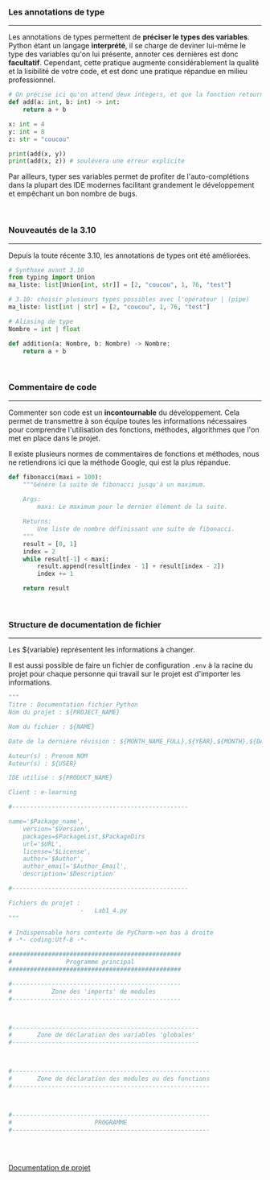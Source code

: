 ### Les annotations de type
---

Les annotations de types permettent de **préciser le types des variables**. Python étant un langage **interprété**, il se charge de deviner lui-même le type des variables qu'on lui présente, annoter ces dernières est donc **facultatif**. Cependant, cette pratique augmente considérablement la qualité et la lisibilité de votre code, et est donc une pratique répandue en milieu professionnel.

```python
# On précise ici qu'on attend deux integers, et que la fonction retourne un integer
def add(a: int, b: int) -> int:
	return a + b

x: int = 4
y: int = 8
z: str = "coucou"

print(add(x, y))
print(add(x, z)) # soulévera une erreur explicite
```

Par ailleurs, typer ses variables permet de profiter de l'auto-complétions dans la plupart des IDE modernes facilitant grandement le développement et empêchant un bon nombre de bugs.

<br>

### Nouveautés de la 3.10
---

Depuis la toute récente 3.10, les annotations de types ont été améliorées.

```python
# Synthaxe avant 3.10
from typing import Union
ma_liste: list[Union[int, str]] = [2, "coucou", 1, 76, "test"]

# 3.10: choisir plusieurs types possibles avec l'opérateur | (pipe)
ma_liste: list[int | str] = [2, "coucou", 1, 76, "test"]

# Aliasing de type
Nombre = int | float 

def addition(a: Nombre, b: Nombre) -> Nombre: 
	return a + b
```

<br>

### Commentaire de code
---

Commenter son code est un **incontournable** du développement. Cela permet de transmettre à son équipe toutes les informations nécessaires pour comprendre l'utilisation des fonctions, méthodes, algorithmes que l'on met en place dans le projet.

Il existe plusieurs normes de commentaires de fonctions et méthodes, nous ne retiendrons ici que la méthode Google, qui est la plus répandue.

```python
def fibonacci(maxi = 100):
	"""Génère la suite de fibonacci jusqu'à un maximum.
	
	Args:
		maxi: Le maximum pour le dernier élément de la suite.

	Returns:
		Une liste de nombre définissant une suite de fibonacci.
	"""
	result = [0, 1]
	index = 2
	while result[-1] < maxi:
		result.append(result[index - 1] + result[index - 2])
		index += 1

	return result
```

<br>

### Structure de documentation de fichier
---

Les ${variable} représentent les informations à changer.

Il est aussi possible de faire un fichier de configuration `.env` à la racine du projet pour chaque personne qui travail sur le projet est d'importer les informations.

```python
"""
Titre : Documentation fichier Python
Nom du projet : ${PROJECT_NAME}

Nom du fichier : ${NAME}

Date de la dernière révision : ${MONTH_NAME_FULL},${YEAR},${MONTH},${DAY},${TIME}

Auteur(s) : Prenom NOM
Auteur(s) : ${USER}

IDE utilisé : ${PRODUCT_NAME}

Client : e-learning

#-------------------------------------------------

name='$Package_name',
    version='$Version',
    packages=$PackageList,$PackageDirs
    url='$URL',
    license='$License',
    author='$Author',
    author_email='$Author_Email',
    description='$Description'

#-------------------------------------------------

Fichiers du projet :
                    -   Lab1_4.py
"""

# Indispensable hors contexte de PyCharm->en bas à droite
# -*- coding:Utf-8 -*-

################################################
#               Programme principal
################################################

#-----------------------------------------------
#           Zone des 'imports' de modules
#-----------------------------------------------



#----------------------------------------------------
#       Zone de déclaration des variables 'globales'
#----------------------------------------------------



#-------------------------------------------------------
#       Zone de déclaration des modules ou des fonctions
#-------------------------------------------------------



#-------------------------------------------------------
#                       PROGRAMME
#-------------------------------------------------------



```

<br>

[Documentation de projet](Annexes/Documentations%20de%20projet.md)
